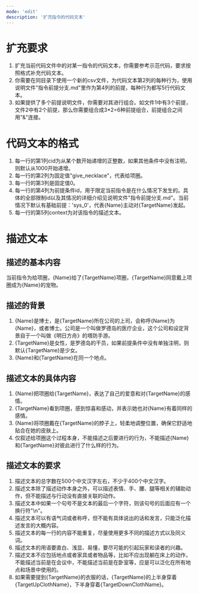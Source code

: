 ```yaml
---
mode: 'edit'
description: '扩充指令的代码文本'
---
```

# 扩充要求
1. 扩充当前代码文件中的对某一指令的代码文本，你需要参考示范代码，要求按照格式补充代码文本。
2. 你需要在同目录下使用一个新的csv文件，为代码文本第2列的每种行为，使用说明文件"指令前提分支.md"里作为第4列的前提，每种行为都写5行代码文本。
4. 如果提供了多个前提说明文件，你需要对其进行组合。如文件1中有3个前提，文件2中有2个前提，那么你需要组合成3*2=6种前提组合，前提组合之间用"&"连接。
# 代码文本的格式
1. 每一行的第1列cid为从某个数开始递增的正整数，如果其他条件中没有注明，则默认从1000开始递增。
2. 每一行的第2列为固定值"give_necklace"，代表给项圈。
3. 每一行的第3列是固定值0。
4. 每一行的第4列为前提条件id，用于限定当前指令是在什么情况下发生的。具体的全部限制id以及其情况的详细介绍见说明文件"指令前提分支.md"。当前情况下默认有基础前提：'sys_0'，代表{Name}主动对{TargetName}发起。
5. 每一行的第5列context为对该指令的描述文本。
# 描述文本
## 描述的基本内容
当前指令为给项圈，{Name}给了{TargetName}项圈，{TargetName}同意戴上项圈成为{Name}的宠物。
## 描述的背景
1. {Name}是博士，是{TargetName}所在公司的上司，会称呼{Name}为{Name}，或者博士。公司是一个叫做罗德岛的医疗企业，这个公司和设定背景自于一个叫做《明日方舟》的塔防手游。
2. {TargetName}是女性，是罗德岛的干员，如果前提条件中没有单独注明，则默认{TargetName}是少女。
3. {Name}和{TargetName}在同一个地点。
## 描述文本的具体内容
1. {Name}把项圈给{TargetName}，表达了自己的爱意和对{TargetName}的感情。
2. {TargetName}看到项圈，感到惊喜和感动，并表示她也对{Name}有着同样的感情。
3. {Name}将项圈戴在{TargetName}的脖子上，轻柔地调整位置，确保它舒适地贴合在她的皮肤上。
4. 仅叙述给项圈这个过程本身，不能描述之后要进行的行为，不能描述{Name}和{TargetName}对彼此进行了什么样的行为。
## 描述文本的要求
1. 描述文本的总字数在500个中文汉字左右，不少于400个中文汉字。
2. 描述文本除了描述动作本身之外，可以描述表情、手、腰、腿等相关的辅助动作，但不能描述与行动没有直接关联的动作。
3. 描述文本中如果一个句号不是文本的最后一个字符，则该句号的后面应有一个换行符"\n"。
4. 描述文本可以有语气词或者称呼，但不能有具体说出的话和发言，只能泛化描述发言的大概内容。
5. 描述文本的每一行的内容不能重复，尽量使用更多不同的描述方式以及同义词。
6. 描述文本的用语要直白、浅显、易懂，要尽可能的引起玩家和读者的兴趣。
7. 描述文本不应包括地点或者家具或者物品等，比如不应出现躺在床上的动作，不能描述当前是在会议中，不能描述当前是在卧室等，应是可以泛化在所有地点和场景中使用的。
8. 如果需要提到{TargetName}的衣服的话，{TargetName}的上半身穿着{TargetUpClothName}，下半身穿着{TargetDownClothName}。

